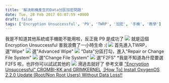 ```yaml
---
title: '解決刷機產生的Data分區加密問題'
date: Tue, 28 Feb 2017 03:07:59 +0000
draft: false
tags: ['Encryption Unsuccessful', 'P9', 'TWRP', '加密', '手機', '教學']
---
```


我是不知道其他系統或手機能不能用啦，反正我 P9 是成功了 ![](https://i.imgur.com/wbDD7Hs.png) 就是這個 Encryption Unsuccessful 害我浪費了一小時生命 :( ![](https://i.imgur.com/cqgzetq.jpg) 首先進入TWRP，選"Wipe" ![](https://i.imgur.com/YkyVBsj.jpg) 選"Advanced Wipe" ![](https://i.imgur.com/vix1hnZ.jpg) "Data"分區打勾，進入"Repair or Change File System" ![](https://i.imgur.com/T88QQma.jpg) 選"Change File System" ![](https://i.imgur.com/J7aCo4u.jpg) 選"F2FS" \*我是不知道為什麼要選 F2FS 啦，也許你可以試試其他的 ![](https://i.imgur.com/0Jw4lNw.jpg) 滑過去就好了 參考文章 ["Encryption Unsuccessful" CROMBI-KK and GRIMKERNEL](https://forum.xda-developers.com/transformer-tf300t/help/encryption-unsuccessful-crombi-kk-t2804606) [ \[How To\] Install OxygenOS 2.2.0 Update (Root/Non Root Users) Without Data Loss!!](https://forums.oneplus.net/threads/how-to-install-oxygenos-2-2-0-update-root-non-root-users-without-data-loss.412517/page-8#post-14143361)